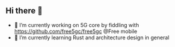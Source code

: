 ## Hi there 👋

- 🔭 I’m currently working on 5G core by fiddling with https://github.com/free5gc/free5gc @Free mobile
- 🌱 I’m currently learning Rust and architecture design in general
<!--
**Niahh/Niahh** is a ✨ _special_ ✨ repository because its `README.md` (this file) appears on your GitHub profile.

Here are some ideas to get you started:

- 🔭 I’m currently working on ...
- 🌱 I’m currently learning ...
- 👯 I’m looking to collaborate on ...
- 🤔 I’m looking for help with ...
- 💬 Ask me about ...
- 📫 How to reach me: ...
- 😄 Pronouns: ...
- ⚡ Fun fact: ...
-->
